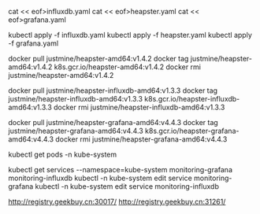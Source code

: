 cat << eof>influxdb.yaml
cat << eof>heapster.yaml
cat << eof>grafana.yaml

kubectl apply -f influxdb.yaml
kubectl apply -f heapster.yaml
kubectl apply -f grafana.yaml

docker pull justmine/heapster-amd64:v1.4.2 
docker tag justmine/heapster-amd64:v1.4.2  k8s.gcr.io/heapster-amd64:v1.4.2
docker rmi justmine/heapster-amd64:v1.4.2

docker pull justmine/heapster-influxdb-amd64:v1.3.3 
docker tag justmine/heapster-influxdb-amd64:v1.3.3  k8s.gcr.io/heapster-influxdb-amd64:v1.3.3
docker rmi justmine/heapster-influxdb-amd64:v1.3.3

docker pull justmine/heapster-grafana-amd64:v4.4.3 
docker tag justmine/heapster-grafana-amd64:v4.4.3  k8s.gcr.io/heapster-grafana-amd64:v4.4.3
docker rmi justmine/heapster-grafana-amd64:v4.4.3 

kubectl get pods -n kube-system

kubectl get services --namespace=kube-system monitoring-grafana monitoring-influxdb
kubectl -n kube-system edit service monitoring-grafana
kubectl -n kube-system edit service monitoring-influxdb

http://registry.geekbuy.cn:30017/
http://registry.geekbuy.cn:31261/

